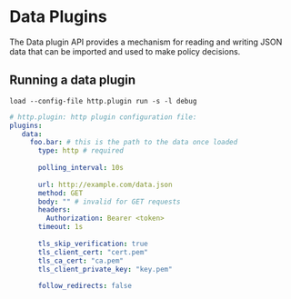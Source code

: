 # Data Plugins

The Data plugin API provides a mechanism for reading and writing JSON data that can be imported and used to make policy decisions.

## Running a data plugin

```shell
load --config-file http.plugin run -s -l debug
```
```yaml
# http.plugin: http plugin configuration file:
plugins:
   data:
     foo.bar: # this is the path to the data once loaded
       type: http # required 
       
       polling_interval: 10s
       
       url: http://example.com/data.json
       method: GET
       body: "" # invalid for GET requests
       headers:
         Authorization: Bearer <token>
       timeout: 1s
       
       tls_skip_verification: true
       tls_client_cert: "cert.pem"
       tls_ca_cert: "ca.pem"
       tls_client_private_key: "key.pem"
       
       follow_redirects: false
```
